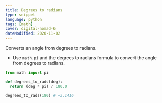 ```yaml
---
title: Degrees to radians
type: snippet
language: python
tags: [math]
cover: digital-nomad-6
dateModified: 2020-11-02
---
```


Converts an angle from degrees to radians.

- Use `math.pi` and the degrees to radians formula to convert the angle from degrees to radians.

```py
from math import pi

def degrees_to_rads(deg):
  return (deg * pi) / 180.0
```

```py
degrees_to_rads(180) # ~3.1416
```
